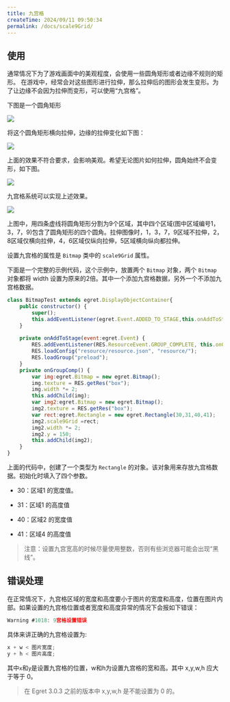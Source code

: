```yaml
---
title: 九宫格
createTime: 2024/09/11 09:50:34
permalink: /docs/scale9Grid/
---
```


## 使用
通常情况下为了游戏画面中的美观程度，会使用一些圆角矩形或者边缘不规则的矩形。 在游戏中，经常会对这些图形进行拉伸，那么拉伸后的图形会发生变形。为了让边缘不会因为拉伸而变形，可以使用“九宫格”。

下图是一个圆角矩形

![](556564e1ddd8d.png)

将这个圆角矩形横向拉伸，边缘的拉伸变化如下图：

![](556564e1e524c.png)

上面的效果不符合要求，会影响美观。希望无论图片如何拉伸，圆角始终不会变形，如下图。

![](556564e1e5d41.png)

九宫格系统可以实现上述效果。

![](556564e1e68d5.png)

上图中，用四条虚线将圆角矩形分割为9个区域，其中四个区域(图中区域编号1，3，7，9)包含了圆角矩形的四个圆角。拉伸图像时，1，3，7，9区域不拉伸，2，8区域仅横向拉伸，4，6区域仅纵向拉伸，5区域横向纵向都拉伸。

设置九宫格的属性是 `Bitmap` 类中的 `scale9Grid` 属性。

下面是一个完整的示例代码，这个示例中，放置两个 `Bitmap` 对象，两个 `Bitmap` 对象都将 width 设置为原来的2倍。其中一个添加九宫格数据，另外一个不添加九宫格数据。

```javascript
class BitmapTest extends egret.DisplayObjectContainer{
    public constructor() {
        super();
        this.addEventListener(egret.Event.ADDED_TO_STAGE,this.onAddToStage,this);
    }
    
    private onAddToStage(event:egret.Event) {
        RES.addEventListener(RES.ResourceEvent.GROUP_COMPLETE, this.onGroupComp, this);
        RES.loadConfig("resource/resource.json", "resource/");
        RES.loadGroup("preload");
    }
    private onGroupComp() {
        var img:egret.Bitmap = new egret.Bitmap();
        img.texture = RES.getRes("box");
        img.width *= 2;
        this.addChild(img);
        var img2:egret.Bitmap = new egret.Bitmap();
        img2.texture = RES.getRes("box");
        var rect:egret.Rectangle = new egret.Rectangle(30,31,40,41);
        img2.scale9Grid =rect;
        img2.width *= 2;
        img2.y = 150;
        this.addChild(img2);
    }
}
```

上面的代码中，创建了一个类型为 `Rectangle` 的对象。该对象用来存放九宫格数据。初始化时填入了四个参数。

* 30：区域1 的宽度值。

* 31：区域1 的高度值

* 40：区域2 的宽度值

* 41：区域4 的高度值

> 注意：设置九宫宽高的时候尽量使用整数，否则有些浏览器可能会出现“黑线”。

## 错误处理

在正常情况下，九宫格区域的宽度和高度要小于图片的宽度和高度，位置在图片内部。如果设置的九宫格位置或者宽度和高度异常的情况下会报如下错误：

```javascript
Warning #1018: 9宫格设置错误
```

具体来讲正确的九宫格设置为:
```javascript
x + w < 图片宽度;
y + h < 图片高度;
```
其中`x`和`y`是设置九宫格的位置，w和h为设置九宫格的宽和高。其中 x,y,w,h 应大于等于 0。

> 在 Egret 3.0.3 之前的版本中 x,y,w,h 是不能设置为 0 的。
